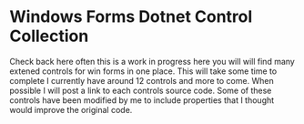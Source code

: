 # Windows Forms Dotnet Control Collection
Check back here often this is a work in progress here you will will find many extened controls for win forms in one place.
This will take some time to complete I currently have around 12 controls and more to come.
When possible I will post a link to each controls source code.
Some of these controls have been modified by me to include properties that I thought would improve the original code.
